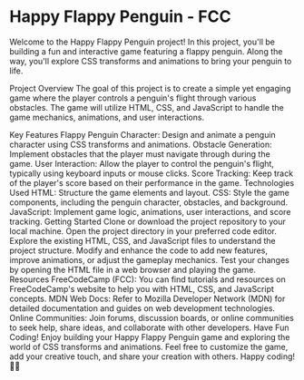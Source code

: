 # Happy Flappy Penguin - FCC
Welcome to the Happy Flappy Penguin project! In this project, you'll be building a fun and interactive game featuring a flappy penguin. Along the way, you'll explore CSS transforms and animations to bring your penguin to life.

Project Overview
The goal of this project is to create a simple yet engaging game where the player controls a penguin's flight through various obstacles. The game will utilize HTML, CSS, and JavaScript to handle the game mechanics, animations, and user interactions.

Key Features
Flappy Penguin Character: Design and animate a penguin character using CSS transforms and animations.
Obstacle Generation: Implement obstacles that the player must navigate through during the game.
User Interaction: Allow the player to control the penguin's flight, typically using keyboard inputs or mouse clicks.
Score Tracking: Keep track of the player's score based on their performance in the game.
Technologies Used
HTML: Structure the game elements and layout.
CSS: Style the game components, including the penguin character, obstacles, and background.
JavaScript: Implement game logic, animations, user interactions, and score tracking.
Getting Started
Clone or download the project repository to your local machine.
Open the project directory in your preferred code editor.
Explore the existing HTML, CSS, and JavaScript files to understand the project structure.
Modify and enhance the code to add new features, improve animations, or adjust the gameplay mechanics.
Test your changes by opening the HTML file in a web browser and playing the game.
Resources
FreeCodeCamp (FCC): You can find tutorials and resources on FreeCodeCamp's website to help you with HTML, CSS, and JavaScript concepts.
MDN Web Docs: Refer to Mozilla Developer Network (MDN) for detailed documentation and guides on web development technologies.
Online Communities: Join forums, discussion boards, or online communities to seek help, share ideas, and collaborate with other developers.
Have Fun Coding!
Enjoy building your Happy Flappy Penguin game and exploring the world of CSS transforms and animations. Feel free to customize the game, add your creative touch, and share your creation with others. Happy coding! 🐧✨





